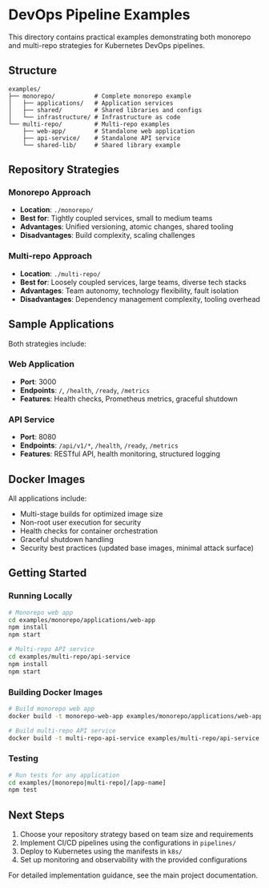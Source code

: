 # DevOps Pipeline Examples

This directory contains practical examples demonstrating both monorepo and multi-repo strategies for Kubernetes DevOps pipelines.

## Structure

```
examples/
├── monorepo/           # Complete monorepo example
│   ├── applications/   # Application services
│   ├── shared/         # Shared libraries and configs
│   └── infrastructure/ # Infrastructure as code
└── multi-repo/         # Multi-repo examples
    ├── web-app/        # Standalone web application
    ├── api-service/    # Standalone API service
    └── shared-lib/     # Shared library example
```

## Repository Strategies

### Monorepo Approach
- **Location**: `./monorepo/`
- **Best for**: Tightly coupled services, small to medium teams
- **Advantages**: Unified versioning, atomic changes, shared tooling
- **Disadvantages**: Build complexity, scaling challenges

### Multi-repo Approach  
- **Location**: `./multi-repo/`
- **Best for**: Loosely coupled services, large teams, diverse tech stacks
- **Advantages**: Team autonomy, technology flexibility, fault isolation
- **Disadvantages**: Dependency management complexity, tooling overhead

## Sample Applications

Both strategies include:

### Web Application
- **Port**: 3000
- **Endpoints**: `/`, `/health`, `/ready`, `/metrics`
- **Features**: Health checks, Prometheus metrics, graceful shutdown

### API Service
- **Port**: 8080  
- **Endpoints**: `/api/v1/*`, `/health`, `/ready`, `/metrics`
- **Features**: RESTful API, health monitoring, structured logging

## Docker Images

All applications include:
- Multi-stage builds for optimized image size
- Non-root user execution for security
- Health checks for container orchestration
- Graceful shutdown handling
- Security best practices (updated base images, minimal attack surface)

## Getting Started

### Running Locally

```bash
# Monorepo web app
cd examples/monorepo/applications/web-app
npm install
npm start

# Multi-repo API service
cd examples/multi-repo/api-service  
npm install
npm start
```

### Building Docker Images

```bash
# Build monorepo web app
docker build -t monorepo-web-app examples/monorepo/applications/web-app

# Build multi-repo API service
docker build -t multi-repo-api-service examples/multi-repo/api-service
```

### Testing

```bash
# Run tests for any application
cd examples/[monorepo|multi-repo]/[app-name]
npm test
```

## Next Steps

1. Choose your repository strategy based on team size and requirements
2. Implement CI/CD pipelines using the configurations in `pipelines/`
3. Deploy to Kubernetes using the manifests in `k8s/`
4. Set up monitoring and observability with the provided configurations

For detailed implementation guidance, see the main project documentation.